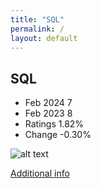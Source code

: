 ```yaml
---
title: "SQL"
permalink: /
layout: default
---
```


## SQL
* Feb 2024 7
* Feb 2023 8
* Ratings 1.82%
* Change -0.30%

![alt text][logo6]

[logo6]: https://www.tiobe.com/wp-content/themes/tiobe/tiobe-index/images/SQL.png

[Additional info](https://aws.amazon.com/what-is/sql/)

